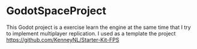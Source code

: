 # GodotSpaceProject

This Godot project is a exercise learn the engine at the same time that I try to implement multiplayer replication. I used as a template the project https://github.com/KenneyNL/Starter-Kit-FPS
